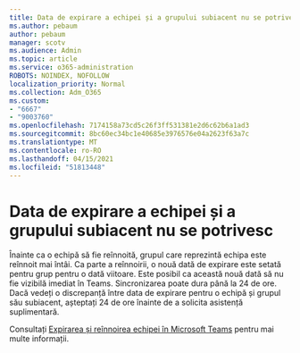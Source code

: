 ```yaml
---
title: Data de expirare a echipei și a grupului subiacent nu se potrivesc
ms.author: pebaum
author: pebaum
manager: scotv
ms.audience: Admin
ms.topic: article
ms.service: o365-administration
ROBOTS: NOINDEX, NOFOLLOW
localization_priority: Normal
ms.collection: Adm_O365
ms.custom:
- "6667"
- "9003760"
ms.openlocfilehash: 7174158a73cd5c26f3ff531381e2d6c62b6a1ad3
ms.sourcegitcommit: 8bc60ec34bc1e40685e3976576e04a2623f63a7c
ms.translationtype: MT
ms.contentlocale: ro-RO
ms.lasthandoff: 04/15/2021
ms.locfileid: "51813448"
---
```

# <a name="expiration-date-of-team-and-underlying-group-dont-match"></a>Data de expirare a echipei și a grupului subiacent nu se potrivesc

Înainte ca o echipă să fie reînnoită, grupul care reprezintă echipa este reînnoit mai întâi. Ca parte a reînnoirii, o nouă dată de expirare este setată pentru grup pentru o dată viitoare. Este posibil ca această nouă dată să nu fie vizibilă imediat în Teams. Sincronizarea poate dura până la 24 de ore. Dacă vedeți o discrepanță între data de expirare pentru o echipă și grupul său subiacent, așteptați 24 de ore înainte de a solicita asistență suplimentară.  

Consultați [Expirarea și reînnoirea echipei în Microsoft Teams](https://docs.microsoft.com/microsoftteams/team-expiration-renewal)  pentru mai multe informații.
